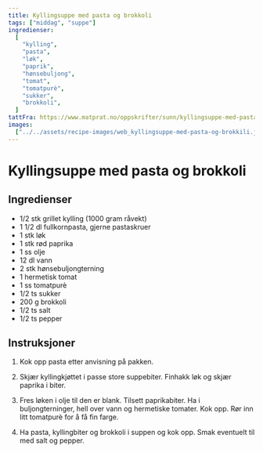 ```yaml
---
title: Kyllingsuppe med pasta og brokkoli
tags: ["middag", "suppe"]
ingredienser:
  [
    "kylling",
    "pasta",
    "løk",
    "paprik",
    "hønsebuljong",
    "tomat",
    "tomatpurè",
    "sukker",
    "brokkoli",
  ]
tattFra: https://www.matprat.no/oppskrifter/sunn/kyllingsuppe-med-pasta-og-brokkoli/
images:
  ["../../assets/recipe-images/web_kyllingsuppe-med-pasta-og-brokkili.jpg"]
---
```


# Kyllingsuppe med pasta og brokkoli

## Ingredienser

- 1/2 stk grillet kylling (1000 gram råvekt)
- 1 1/2 dl fullkornpasta, gjerne pastaskruer
- 1 stk løk
- 1 stk rød paprika
- 1 ss olje
- 12 dl vann
- 2 stk hønsebuljongterning
- 1 hermetisk tomat
- 1 ss tomatpurè
- 1/2 ts sukker
- 200 g brokkoli
- 1/2 ts salt
- 1/2 ts pepper

## Instruksjoner

1. Kok opp pasta etter anvisning på pakken.

2. Skjær kyllingkjøttet i passe store suppebiter. Finhakk løk og skjær paprika i biter.

3. Fres løken i olje til den er blank. Tilsett paprikabiter. Ha i buljongterninger, hell over vann og hermetiske tomater. Kok opp. Rør inn litt tomatpurè for å få fin farge.

4. Ha pasta, kyllingbiter og brokkoli i suppen og kok opp. Smak eventuelt til med salt og pepper.
